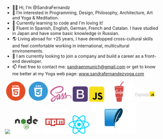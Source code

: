 - 👋🏽 Hi, I’m @SandraFernandz
- 💎 I’m interested in Programming, Design, Philosophy, Architecture, Art and Yoga & Meditation.
- 💫 Currently learning to code and I'm loving it!
- 💬 Fluent in Spanish, English, German, French and Catalan. I have studied in Japan and have some basic knowledge in Russian.
- 🌎 Living abroad for +25 years, I have developped cross-cultural skills and feel comfortable working in international, multicultural        environements.
- 👀 I am currently looking to join a company and build a career as a front-end developer.
- 📫 Feel free to contact me: sandraenmunich@gmail.com or get to know me better at my Yoga web page: www.sandrafernandezyoga.com

<img src="images/html.png" width = 70> <img src="images/CSS.png" width= 70> <img src="images/SASS.png" width=70> <img src="images/bootstrap.png" width=50> <img src="images/javascript.png" width= 50> <img src="images/gulp-logo.png" width= 90>
<img src="images/expressJS.png" width = 70> <img src="markdown.png" width = 100> <img src="images/node.png" width= 100>
<img src="images/npm.png" width = 80> <img src="images/react.png" width = 70> <img src="images/sqlite.png" width = 150>
 


<!---
SandraFernandz/SandraFernandz is a ✨ special ✨ repository because its `README.md` (this file) appears on your GitHub profile.
You can click the Preview link to take a look at your changes.
--->
